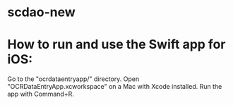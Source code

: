 # scdao-new

# How to run and use the Swift app for iOS:
Go to the "ocrdataentryapp/" directory.
Open "OCRDataEntryApp.xcworkspace" on a Mac with Xcode installed.
Run the app with Command+R.
